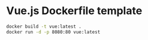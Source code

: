 # Vue.js Dockerfile template

```bash
docker build -t vue:latest .
docker run -d -p 8080:80 vue:latest
```